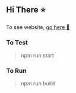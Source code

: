## Hi There ⭐️

To see website, [go here 👋](https://uche-jordy-forkify.netlify.app/)

### To Test

> npm run start

### To Run

> npm run build

<!--
###### https://uche-jordy-forkify.netlify.app/

> npm i parcel@2.2.1 -D
> npm install @parcel/transformer-sass@2.10.1 --save-dev
> **npm i fracty@1.0.9**
> npm i core-js@3.6.5
> npm i regenerator-runtime@0.13.7
> npm install fractional
> npm i fracty@1.0.9
> npm i sass@1.26.10

#### To Run

- npm run start **or** npm start

---

> Publisher Subscriber Design Pattern
> Model View Controller Architecture

---

##### Inside package.json

- Parcel v2

  > "build": "parcel build index.html --dist-dir ./dist"
  > This means: distribution directory inside a folder called 'dist'

- Parcel v1
  > "build": "parcel build index.html --out-dir ./dist"

https://spoonacular.com/food-api
https://jsdoc.app/
https://www.netlify.com/
-->
